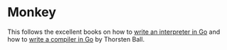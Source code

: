 # Monkey

This follows the excellent books on how to [write an interpreter in Go](https://interpreterbook.com/) and how to [write a compiler in Go](https://compilerbook.com/) by Thorsten Ball.
